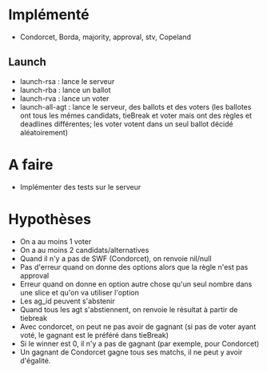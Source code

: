 # Implémenté
* Condorcet, Borda, majority, approval, stv, Copeland

## Launch
* launch-rsa : lance le serveur
* launch-rba : lance un ballot
* launch-rva : lance un voter
* launch-all-agt : lance le serveur, des ballots et des voters (les ballotes ont tous les mêmes candidats, tieBreak et voter mais ont des règles et deadlines différentes; les voter votent dans un seul ballot décidé aléatoirement)

# A faire
* Implémenter des tests sur le serveur

# Hypothèses
* On a au moins 1 voter
* On a au moins 2 candidats/alternatives
* Quand il n'y a pas de SWF (Condorcet), on renvoie nil/null
* Pas d'erreur quand on donne des options alors que la règle n'est pas approval
* Erreur quand on donne en option autre chose qu'un seul nombre dans une slice et qu'on va utiliser l'option
* Les ag_id peuvent s'abstenir
* Quand tous les agt s'abstiennent, on renvoie le résultat à partir de tiebreak
* Avec condorcet, on peut ne pas avoir de gagnant (si pas de voter ayant voté, le gagnant est le préféré dans tieBreak)
* Si le winner est 0, il n'y a pas de gagnant (par exemple, pour Condorcet)
* Un gagnant de Condorcet gagne tous ses matchs, il ne peut y avoir d'égalité.
